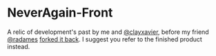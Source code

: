 # NeverAgain-Front
A relic of development's past by me and [@clayxavier](https://github.com/clayxavier), before my friend [@radames](https://github.com/radames) [forked it back](https://github.com/youthradio/NeverAgain-Front). I suggest you refer to the finished product instead.
